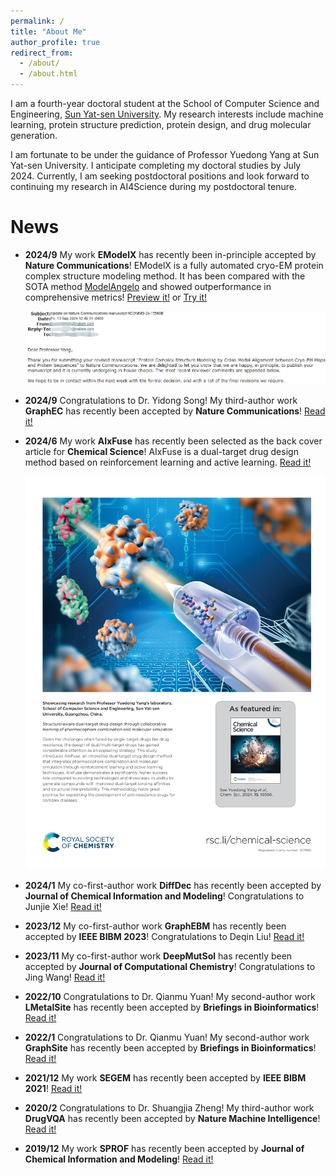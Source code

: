 ```yaml
---
permalink: /
title: "About Me"
author_profile: true
redirect_from: 
  - /about/
  - /about.html
---
```



I am a fourth-year doctoral student at the School of Computer Science and Engineering, [Sun Yat-sen University](https://www.sysu.edu.cn/sysuen/). My research interests include machine learning, protein structure prediction, protein design, and drug molecular generation.

I am fortunate to be under the guidance of Professor Yuedong Yang at Sun Yat-sen University. I anticipate completing my doctoral studies by July 2024. Currently, I am seeking postdoctoral positions and look forward to continuing my research in AI4Science during my postdoctoral tenure.

# News

* **2024/9**  My work **EModelX** has recently been in-principle accepted by **Nature Communications**! EModelX is a fully automated cryo-EM protein complex structure modeling method. It has been compared with the SOTA method [ModelAngelo](https://doi.org/10.1038/s41586-024-07215-4) and showed outperformance in comprehensive metrics! [Preview it!](https://mts-ncomms.nature.com/ncomms_files/2024/08/23/00494098/02/494098_2_merged_1724434237.pdf) or [Try it!](https://bio-web1.nscc-gz.cn/app/EModelX)

  ![EModelX](/images/emodelx.png)

* **2024/9** Congratulations to Dr. Yidong Song! My third-author work **GraphEC** has recently been accepted by **Nature Communications**! [Read it!](https://doi.org/10.1038/s41467-024-52533-w)

* **2024/6** My work **AIxFuse** has recently been selected as the back cover article for **Chemical Science**! AIxFuse is a dual-target drug design method based on reinforcement learning and active learning. [Read it!](https://doi.org/10.1039/D4SC00094C)

  ![AIxFuse](/images/aixfuse.jpg)

* **2024/1**  My co-first-author work **DiffDec** has recently been accepted by **Journal of Chemical Information and Modeling**! Congratulations to Junjie Xie! [Read it!](https://doi.org/10.1021/acs.jcim.3c01466)

* **2023/12**  My co-first-author work **GraphEBM** has recently been accepted by **IEEE BIBM 2023**! Congratulations to Deqin Liu! [Read it!](https://doi.org/10.1109/BIBM58861.2023.10385826)

* **2023/11**  My co-first-author work **DeepMutSol** has recently been accepted by **Journal of Computational Chemistry**! Congratulations to Jing Wang! [Read it!](https://doi.org/10.1002/jcc.27249)

* **2022/10**  Congratulations to Dr. Qianmu Yuan! My second-author work **LMetalSite** has recently been accepted by **Briefings in Bioinformatics**! [Read it!](https://doi.org/10.1093/bib/bbac444)

* **2022/1**  Congratulations to Dr. Qianmu Yuan! My second-author work **GraphSite** has recently been accepted by **Briefings in Bioinformatics**! [Read it!](https://doi.org/10.1093/bib/bbab564)

* **2021/12**  My work **SEGEM** has recently been accepted by **IEEE BIBM 2021**! [Read it!](https://doi.org/10.1109/BIBM52615.2021.9669647)

* **2020/2**  Congratulations to Dr. Shuangjia Zheng! My third-author work **DrugVQA** has recently been accepted by **Nature Machine Intelligence**!  [Read it!](https://doi.org/10.1038/s42256-020-0152-y)

* **2019/12**  My work **SPROF** has recently been accepted by **Journal of Chemical Information and Modeling**! [Read it!](https://doi.org/10.1021/acs.jcim.9b00438)
